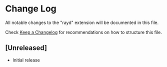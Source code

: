 # Change Log

All notable changes to the "rayd" extension will be documented in this file.

Check [Keep a Changelog](http://keepachangelog.com/) for recommendations on how to structure this file.

## [Unreleased]

- Initial release
